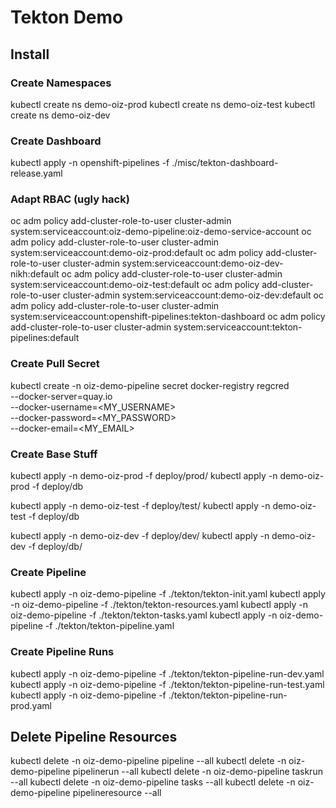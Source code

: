 # Tekton Demo

## Install

### Create Namespaces
kubectl create ns demo-oiz-prod
kubectl create ns demo-oiz-test
kubectl create ns demo-oiz-dev

### Create Dashboard
kubectl apply -n openshift-pipelines -f ./misc/tekton-dashboard-release.yaml

### Adapt RBAC (ugly hack)
oc adm policy add-cluster-role-to-user cluster-admin system:serviceaccount:oiz-demo-pipeline:oiz-demo-service-account
oc adm policy add-cluster-role-to-user cluster-admin system:serviceaccount:demo-oiz-prod:default
oc adm policy add-cluster-role-to-user cluster-admin system:serviceaccount:demo-oiz-dev-nikh:default
oc adm policy add-cluster-role-to-user cluster-admin system:serviceaccount:demo-oiz-test:default
oc adm policy add-cluster-role-to-user cluster-admin system:serviceaccount:demo-oiz-dev:default
oc adm policy add-cluster-role-to-user cluster-admin system:serviceaccount:openshift-pipelines:tekton-dashboard
oc adm policy add-cluster-role-to-user cluster-admin system:serviceaccount:tekton-pipelines:default

### Create Pull Secret
kubectl create -n oiz-demo-pipeline secret docker-registry regcred \
                    --docker-server=quay.io \
                    --docker-username=<MY_USERNAME> \
                    --docker-password=<MY_PASSWORD> \
                    --docker-email=<MY_EMAIL>


### Create Base Stuff
kubectl apply -n demo-oiz-prod -f deploy/prod/
kubectl apply -n demo-oiz-prod -f deploy/db

kubectl apply -n demo-oiz-test -f deploy/test/
kubectl apply -n demo-oiz-test -f deploy/db

kubectl apply -n demo-oiz-dev -f deploy/dev/
kubectl apply -n demo-oiz-dev -f deploy/db/


### Create Pipeline
kubectl apply -n oiz-demo-pipeline -f ./tekton/tekton-init.yaml
kubectl apply -n oiz-demo-pipeline -f ./tekton/tekton-resources.yaml
kubectl apply -n oiz-demo-pipeline -f ./tekton/tekton-tasks.yaml
kubectl apply -n oiz-demo-pipeline -f ./tekton/tekton-pipeline.yaml


### Create Pipeline Runs
kubectl apply -n oiz-demo-pipeline -f ./tekton/tekton-pipeline-run-dev.yaml
kubectl apply -n oiz-demo-pipeline -f ./tekton/tekton-pipeline-run-test.yaml
kubectl apply -n oiz-demo-pipeline -f ./tekton/tekton-pipeline-run-prod.yaml







## Delete Pipeline Resources
kubectl delete -n oiz-demo-pipeline pipeline --all
kubectl delete -n oiz-demo-pipeline pipelinerun --all
kubectl delete -n oiz-demo-pipeline taskrun --all
kubectl delete -n oiz-demo-pipeline tasks --all
kubectl delete -n oiz-demo-pipeline pipelineresource --all






